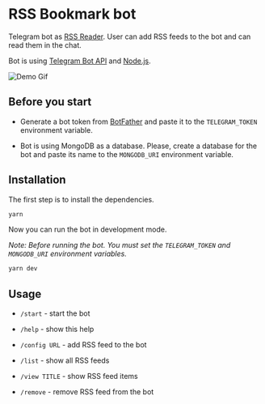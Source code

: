# RSS Bookmark bot

Telegram bot as [RSS Reader](https://t.me/feed_reader_rss_bot). User can add RSS feeds to the bot and can read them in the chat.

Bot is using [Telegram Bot API](https://core.telegram.org/bots/api) and [Node.js](https://nodejs.org/en/).


![Demo Gif](https://i.imgur.com/zl009tA.gif)

## Before you start

- Generate a bot token from [BotFather](https://t.me/botfather) and paste it to the `TELEGRAM_TOKEN` environment variable.

- Bot is using MongoDB as a database. Please, create a database for the bot and paste its name to the `MONGODB_URI` environment variable.

## Installation


The first step is to install the dependencies.

```bash
yarn
```

Now you can run the bot in development mode.

_Note: Before running the bot. You must set the `TELEGRAM_TOKEN` and `MONGODB_URI` environment variables._

```bash
yarn dev
```

## Usage

- `/start` - start the bot

- `/help` - show this help

- `/config URL` - add RSS feed to the bot

- `/list` - show all RSS feeds

- `/view TITLE` - show RSS feed items

- `/remove` - remove RSS feed from the bot
